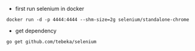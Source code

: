 * first run selenium in docker
```
docker run -d -p 4444:4444 --shm-size=2g selenium/standalone-chrome
```
* get dependency
```
go get github.com/tebeka/selenium
```

